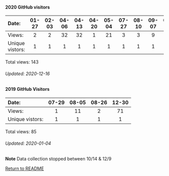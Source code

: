 #### 2020 GitHub visitors
Date:		  |   01-27   |       02-03   |       04-06   |       04-13   |       04-20   |       05-04   |       07-27  |  08-10  |  09-07  |  09-14  |  09-28  |  10-19  |  11-02  |  11-09
|:---     |:---:  |:---:  |:---:  |:---:  |:---:  |:---:  |:---:  |:---:  |:---:  |:---:  |:---:  |:---:  |:---:  |:---:
Views:		  |  2       |       2       |       32      |       32      |       1       |       21      |       3      |  3      |  9      |  3      |  1      |  13     |  20     |  1
Unique            vistors:  |   1       |       1       |       1       |       1       |       1       |       1       |      1  |      1  |      1  |      1  |      1  |      1  |      1  |      1

Total views: 143
###### Updated: 2020-12-16

#### 2019 GitHub Visitors
Date:   |         07-29   |       08-05  |  08-26  |         12-30   
|:---   |:---:    |:---:  |:---:  |:---:  
Views:  |         1       |       11     |  2  |         71      
Unique  vistors:  |       1       |      1  |      1  |       1       

Total views: 85
###### Updated: 2020-01-04

**Note**  Data collection stopped between 10/14 & 12/9

[Return to README](https://github.com/BradleyA/github-project1.repository/blob/master/README.md)
